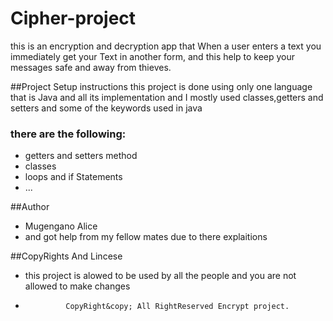 # Cipher-project
this is an encryption and decryption app that When a user enters a text you immediately get your Text in another form,
and this help to keep your messages safe and away from thieves.

##Project Setup instructions
this project is done using only one language that is Java and all its implementation and I mostly used classes,getters and setters and some of the keywords used in java
### there  are the following:
- getters and setters method
- classes
- loops and if Statements
- ...


##Author
- Mugengano Alice
- and got help from my fellow mates due to there explaitions

##CopyRights And Lincese

- this project is alowed to be used by all the people and you are not allowed to make changes
-              CopyRight&copy; All RightReserved Encrypt project.
